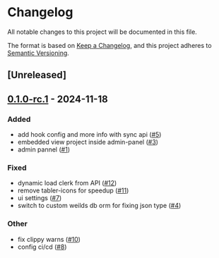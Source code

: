 # Changelog

All notable changes to this project will be documented in this file.

The format is based on [Keep a Changelog](https://keepachangelog.com/en/1.0.0/),
and this project adheres to [Semantic Versioning](https://semver.org/spec/v2.0.0.html).

## [Unreleased]

## [0.1.0-rc.1](https://github.com/marverlous811/atm0s-media-cloud-services/releases/tag/atm0s-cloud-admin-panel-v0.1.0-rc.1) - 2024-11-18

### Added

- add hook config and more info with sync api ([#5](https://github.com/marverlous811/atm0s-media-cloud-services/pull/5))
- embedded view project inside admin-panel ([#3](https://github.com/marverlous811/atm0s-media-cloud-services/pull/3))
- admin pannel ([#1](https://github.com/marverlous811/atm0s-media-cloud-services/pull/1))

### Fixed

- dynamic load clerk from API ([#12](https://github.com/marverlous811/atm0s-media-cloud-services/pull/12))
- remove tabler-icons for speedup ([#11](https://github.com/marverlous811/atm0s-media-cloud-services/pull/11))
- ui settings ([#7](https://github.com/marverlous811/atm0s-media-cloud-services/pull/7))
- switch to custom weilds db orm for fixing json type ([#4](https://github.com/marverlous811/atm0s-media-cloud-services/pull/4))

### Other

- fix clippy warns ([#10](https://github.com/marverlous811/atm0s-media-cloud-services/pull/10))
- config ci/cd ([#8](https://github.com/marverlous811/atm0s-media-cloud-services/pull/8))
